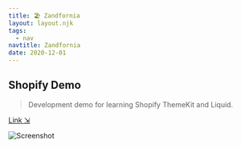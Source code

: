 ```yaml
---
title: 🏖️ Zandfornia
layout: layout.njk
tags:
  - nav
navtitle: Zandfornia
date: 2020-12-01
---
```


## Shopify Demo

> Development demo for learning Shopify ThemeKit and Liquid.

[Link ⇲](https://www.zandfornia.com)

![Screenshot](../../img/zandfornia.jpeg)
